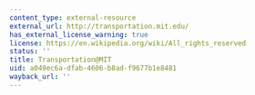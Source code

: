```yaml
---
content_type: external-resource
external_url: http://transportation.mit.edu/
has_external_license_warning: true
license: https://en.wikipedia.org/wiki/All_rights_reserved
status: ''
title: Transportation@MIT
uid: a049ec6a-dfab-4606-b8ad-f9677b1e8481
wayback_url: ''
---
```

